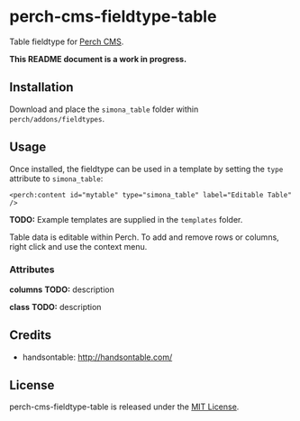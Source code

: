 # perch-cms-fieldtype-table

Table fieldtype for [Perch CMS](http://grabaperch.com).

**This README document is a work in progress.**

## Installation

Download and place the `simona_table` folder within `perch/addons/fieldtypes`.

## Usage

Once installed, the fieldtype can be used in a template by setting the `type` attribute to `simona_table`:

`<perch:content id="mytable" type="simona_table" label="Editable Table" />`

**TODO:** Example templates are supplied in the `templates` folder.

Table data is editable within Perch. To add and remove rows or columns, right click and use the context menu.

### Attributes

**columns**
**TODO:** description

**class**
**TODO:** description

## Credits

* handsontable: http://handsontable.com/

## License

perch-cms-fieldtype-table is released under the [MIT License](https://github.com/siansell/perch-cms-fieldtype-table/blob/master/LICENSE).
